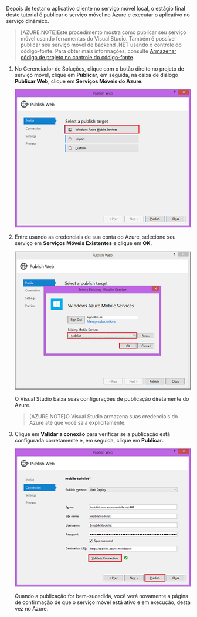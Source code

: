 ﻿

Depois de testar o aplicativo cliente no serviço móvel local, o estágio final deste tutorial é publicar o serviço móvel no Azure e executar o aplicativo no serviço dinâmico.

>[AZURE.NOTE]Este procedimento mostra como publicar seu serviço móvel usando ferramentas do Visual Studio. Também é possível publicar seu serviço móvel de backend .NET usando o controle do código-fonte. Para obter mais informações, consulte [Armazenar código de projeto no controle do código-fonte](/pt-br/documentation/articles/mobile-services-dotnet-backend-store-code-source-control/).

1. No Gerenciador de Soluções, clique com o botão direito no projeto de serviço móvel, clique em **Publicar**, em seguida, na caixa de diálogo **Publicar Web**, clique em **Serviços Móveis do Azure**.

	![](./media/mobile-services-dotnet-backend-publish-service/mobile-quickstart-publish.png)
	
2. Entre usando as credenciais de sua conta do Azure, selecione seu serviço em **Serviços Móveis Existentes** e clique em **OK**.

	![](./media/mobile-services-dotnet-backend-publish-service/mobile-quickstart-publish-select-service.png)

	O Visual Studio baixa suas configurações de publicação diretamente do Azure.

	>[AZURE.NOTE]O Visual Studio armazena suas credenciais do Azure até que você saia explicitamente.

3. Clique em **Validar a conexão** para verificar se a publicação está configurada corretamente e, em seguida, clique em **Publicar**.

	![](./media/mobile-services-dotnet-backend-publish-service/mobile-quickstart-publish-2.png)

	Quando a publicação for bem-sucedida, você verá novamente a página de confirmação de que o serviço móvel está ativo e em execução, desta vez no Azure.


<!--HONumber=42-->
